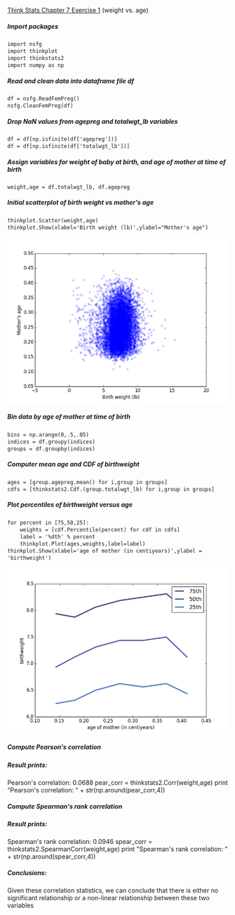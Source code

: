 [Think Stats Chapter 7 Exercise 1](http://greenteapress.com/thinkstats2/html/thinkstats2008.html#toc70) (weight vs. age)

##### Import packages
    import nsfg
    import thinkplot
    import thinkstats2
    import numpy as np
    
##### Read and clean data into dataframe file df
    df = nsfg.ReadFemPreg()
    nsfg.CleanFemPreg(df)
    
##### Drop NaN values from agepreg and totalwgt_lb variables
    df = df[np.isfinite(df['agepreg'])]
    df = df[np.isfinite(df['totalwgt_lb'])]
    
##### Assign variables for weight of baby at birth, and age of mother at time of birth
    weight,age = df.totalwgt_lb, df.agepreg
    
##### Initial scatterplot of birth weight vs mother's age
    thinkplot.Scatter(weight,age)
    thinkplot.Show(xlabel='Birth weight (lb)',ylabel="Mother's age")

<img src = "Images/Ex7-1_figure_1.png">

##### Bin data by age of mother at time of birth
    bins = np.arange(0,.5,.05)
    indices = df.groupy(indices)
    groups = df.groupby(indices)
    
##### Computer mean age and CDF of birthweight
    ages = [group.agepreg.mean() for i,group in groups]
    cdfs = [thinkstats2.Cdf.(group.totalwgt_lb) for i,group in groups]

##### Plot percentiles of birthweight versus age
    for percent in [75,50,25]:
        weights = [cdf.Percentile(percent) for cdf in cdfs]
        label = '%dth' % percent
        thinkplot.Plot(ages,weights,label=label)
    thinkplot.Show(xlabel='age of mother (in centiyears)',ylabel = 'birthweight')
    
<img src = "Images/Ex7-1_figure_3.png">

##### Compute Pearson's correlation
##### Result prints: 
Pearson's correlation: 0.0688
    pear_corr = thinkstats2.Corr(weight,age)
    print "Pearson's correlation: " + str(np.around(pear_corr,4))

##### Compute Spearman's rank correlation
##### Result prints:
Spearman's rank correlation: 0.0946
    spear_corr = thinkstats2.SpearmanCorr(weight,age)
    print "Spearman's rank correlation: " + str(np.around(spear_corr,4))

##### Conclusions:
Given these correlation statistics, we can conclude that there is either no significant relationship or a non-linear relationship between these two variables

